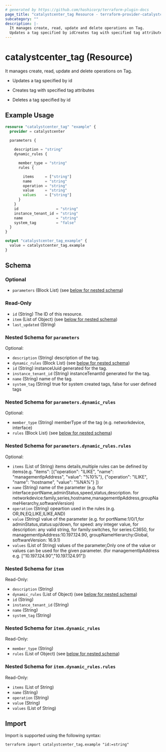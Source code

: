 ```yaml
---
# generated by https://github.com/hashicorp/terraform-plugin-docs
page_title: "catalystcenter_tag Resource - terraform-provider-catalystcenter"
subcategory: ""
description: |-
  It manages create, read, update and delete operations on Tag.
  Updates a tag specified by idCreates tag with specified tag attributesDeletes a tag specified by id
---
```


# catalystcenter_tag (Resource)

It manages create, read, update and delete operations on Tag.

- Updates a tag specified by id

- Creates tag with specified tag attributes

- Deletes a tag specified by id

## Example Usage

```terraform
resource "catalystcenter_tag" "example" {
  provider = catalystcenter
 
  parameters {

    description = "string"
    dynamic_rules {

      member_type = "string"
      rules {

        items     = ["string"]
        name      = "string"
        operation = "string"
        value     = "string"
        values    = ["string"]
      }
    }
    id                 = "string"
    instance_tenant_id = "string"
    name               = "string"
    system_tag         = "false"
  }
}

output "catalystcenter_tag_example" {
  value = catalystcenter_tag.example
}
```

<!-- schema generated by tfplugindocs -->
## Schema

### Optional

- `parameters` (Block List) (see [below for nested schema](#nestedblock--parameters))

### Read-Only

- `id` (String) The ID of this resource.
- `item` (List of Object) (see [below for nested schema](#nestedatt--item))
- `last_updated` (String)

<a id="nestedblock--parameters"></a>
### Nested Schema for `parameters`

Optional:

- `description` (String) description of the tag.
- `dynamic_rules` (Block List) (see [below for nested schema](#nestedblock--parameters--dynamic_rules))
- `id` (String) instanceUuid generated for the tag.
- `instance_tenant_id` (String) instanceTenantId generated for the tag.
- `name` (String) name of the tag.
- `system_tag` (String) true for system created tags, false for user defined tags

<a id="nestedblock--parameters--dynamic_rules"></a>
### Nested Schema for `parameters.dynamic_rules`

Optional:

- `member_type` (String) memberType of the tag (e.g. networkdevice, interface)
- `rules` (Block List) (see [below for nested schema](#nestedblock--parameters--dynamic_rules--rules))

<a id="nestedblock--parameters--dynamic_rules--rules"></a>
### Nested Schema for `parameters.dynamic_rules.rules`

Optional:

- `items` (List of String) items details,multiple rules can be defined by items(e.g. "items": [{"operation": "ILIKE", "name": "managementIpAddress", "value": "%10%"}, {"operation": "ILIKE", "name": "hostname", "value": "%NA%"} ])
- `name` (String) name of the parameter (e.g. for interface:portName,adminStatus,speed,status,description. for networkdevice:family,series,hostname,managementIpAddress,groupNameHierarchy,softwareVersion)
- `operation` (String) opeartion used in the rules (e.g. OR,IN,EQ,LIKE,ILIKE,AND)
- `value` (String) value of the parameter (e.g. for portName:1/0/1,for adminStatus,status:up/down, for speed: any integer value, for description: any valid string, for family:switches, for series:C3650, for managementIpAddress:10.197.124.90, groupNameHierarchy:Global, softwareVersion: 16.9.1)
- `values` (List of String) values of the parameter,Only one of the value or values can be used for the given parameter. (for managementIpAddress e.g. ["10.197.124.90","10.197.124.91"])




<a id="nestedatt--item"></a>
### Nested Schema for `item`

Read-Only:

- `description` (String)
- `dynamic_rules` (List of Object) (see [below for nested schema](#nestedobjatt--item--dynamic_rules))
- `id` (String)
- `instance_tenant_id` (String)
- `name` (String)
- `system_tag` (String)

<a id="nestedobjatt--item--dynamic_rules"></a>
### Nested Schema for `item.dynamic_rules`

Read-Only:

- `member_type` (String)
- `rules` (List of Object) (see [below for nested schema](#nestedobjatt--item--dynamic_rules--rules))

<a id="nestedobjatt--item--dynamic_rules--rules"></a>
### Nested Schema for `item.dynamic_rules.rules`

Read-Only:

- `items` (List of String)
- `name` (String)
- `operation` (String)
- `value` (String)
- `values` (List of String)

## Import

Import is supported using the following syntax:

```shell
terraform import catalystcenter_tag.example "id:=string"
```
